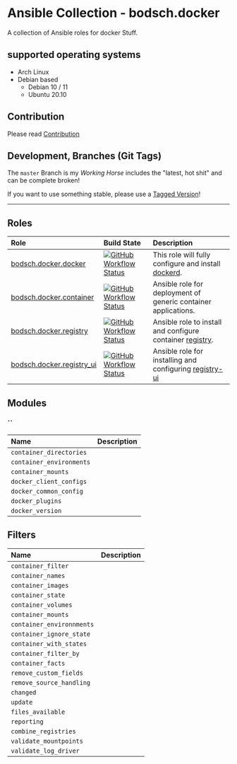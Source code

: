 # Ansible Collection - bodsch.docker

A collection of Ansible roles for docker Stuff.



## supported operating systems

* Arch Linux
* Debian based
    - Debian 10 / 11
    - Ubuntu 20.10

## Contribution

Please read [Contribution](CONTRIBUTING.md)

## Development,  Branches (Git Tags)

The `master` Branch is my *Working Horse* includes the "latest, hot shit" and can be complete broken!

If you want to use something stable, please use a [Tagged Version](https://github.com/bodsch/ansible-collection-prometheus/tags)!

---

## Roles

| Role                                                       | Build State | Description |
|:---------------------------------------------------------- | :---- | :---- |
| [bodsch.docker.docker](./roles/docker/README.md)           | [![GitHub Workflow Status](https://img.shields.io/github/actions/workflow/status/bodsch/ansible-collection-docker/docker.yml?branch=main)][docker] | This role will fully configure and install [dockerd](https://www.docker.com/). |
| [bodsch.docker.container](./roles/container/README.md)     | [![GitHub Workflow Status](https://img.shields.io/github/actions/workflow/status/bodsch/ansible-collection-docker/container.yml?branch=main)][container] | Ansible role for deployment of generic container applications. |
| [bodsch.docker.registry](./roles/registry/README.md)       | [![GitHub Workflow Status](https://img.shields.io/github/actions/workflow/status/bodsch/ansible-collection-docker/registry.yml?branch=main)][registry] | Ansible role to install and configure container [registry](https://github.com/distribution/distribution). |
| [bodsch.docker.registry_ui](./roles/registry_ui/README.md) | [![GitHub Workflow Status](https://img.shields.io/github/actions/workflow/status/bodsch/ansible-collection-docker/registry-ui.yml?branch=main)][registry_ui] | Ansible role for installing and configuring [registry-ui](https://github.com/Quiq/docker-registry-ui)  |


[docker]: https://github.com/bodsch/ansible-collection-docker/actions/workflows/docker.yml
[container]: https://github.com/bodsch/ansible-collection-docker/actions/workflows/container.yml
[registry]: https://github.com/bodsch/ansible-collection-docker/actions/workflows/registry.yml
[registry_ui]: https://github.com/bodsch/ansible-collection-docker/actions/workflows/registry-ui.yml

## Modules

### ``

| Name  | Description |
| :---- | :----       |
| `container_directories`   |             |
| `container_environments`  |             |
| `container_mounts`        |             |
| `docker_client_configs`   |             |
| `docker_common_config`    |             |
| `docker_plugins`          |             |
| `docker_version`          |             |

## Filters

| Name  | Description |
| :---- | :----       |
| `container_filter`        |             |
| `container_names`         |             |
| `container_images`        |             |
| `container_state`         |             |
| `container_volumes`       |             |
| `container_mounts`        |             |
| `container_environnments` |             |
| `container_ignore_state`  |             |
| `container_with_states`   |             |
| `container_filter_by`     |             |
| `container_facts`         |             |
| `remove_custom_fields`    |             |
| `remove_source_handling`  |             |
| `changed`                 |             |
| `update`                  |             |
| `files_available`         |             |
| `reporting`               |             |
| `combine_registries`      |             |
| `validate_mountpoints`    |             |
| `validate_log_driver`     |             |
